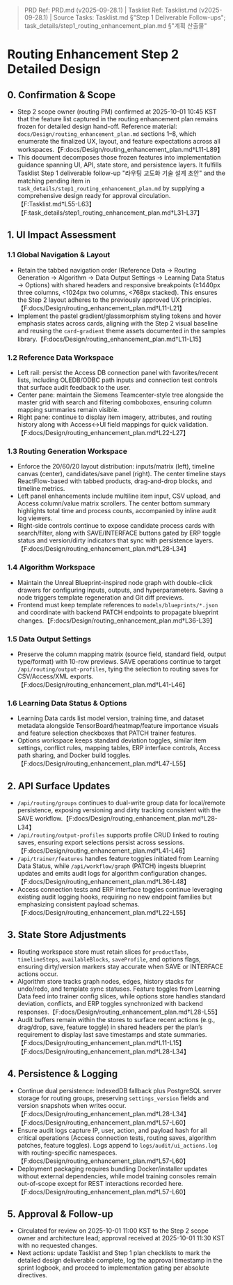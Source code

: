 > PRD Ref: PRD.md (v2025-09-28.1) | Tasklist Ref: Tasklist.md (v2025-09-28.1) | Source Tasks: Tasklist.md §"Step 1 Deliverable Follow-ups"; task_details/step1_routing_enhancement_plan.md §"계획 산출물"

# Routing Enhancement Step 2 Detailed Design

## 0. Confirmation & Scope
- Step 2 scope owner (routing PM) confirmed at 2025-10-01 10:45 KST that the feature list captured in the routing enhancement plan remains frozen for detailed design hand-off. Reference material: `docs/Design/routing_enhancement_plan.md` sections 1–8, which enumerate the finalized UX, layout, and feature expectations across all workspaces.【F:docs/Design/routing_enhancement_plan.md†L11-L89】
- This document decomposes those frozen features into implementation guidance spanning UI, API, state store, and persistence layers. It fulfills Tasklist Step 1 deliverable follow-up "라우팅 고도화 기술 설계 초안" and the matching pending item in `task_details/step1_routing_enhancement_plan.md` by supplying a comprehensive design ready for approval circulation.【F:Tasklist.md†L55-L63】【F:task_details/step1_routing_enhancement_plan.md†L31-L37】

## 1. UI Impact Assessment
### 1.1 Global Navigation & Layout
- Retain the tabbed navigation order (Reference Data → Routing Generation → Algorithm → Data Output Settings → Learning Data Status → Options) with shared headers and responsive breakpoints (≥1440px three columns, <1024px two columns, <768px stacked). This ensures the Step 2 layout adheres to the previously approved UX principles.【F:docs/Design/routing_enhancement_plan.md†L11-L21】
- Implement the pastel gradient/glassmorphism styling tokens and hover emphasis states across cards, aligning with the Step 2 visual baseline and reusing the `card-gradient` theme assets documented in the samples library.【F:docs/Design/routing_enhancement_plan.md†L11-L15】

### 1.2 Reference Data Workspace
- Left rail: persist the Access DB connection panel with favorites/recent lists, including OLEDB/ODBC path inputs and connection test controls that surface audit feedback to the user.
- Center pane: maintain the Siemens Teamcenter-style tree alongside the master grid with search and filtering comboboxes, ensuring column mapping summaries remain visible.
- Right pane: continue to display item imagery, attributes, and routing history along with Access↔UI field mappings for quick validation.【F:docs/Design/routing_enhancement_plan.md†L22-L27】

### 1.3 Routing Generation Workspace
- Enforce the 20/60/20 layout distribution: inputs/matrix (left), timeline canvas (center), candidates/save panel (right). The center timeline stays ReactFlow-based with tabbed products, drag-and-drop blocks, and timeline metrics.
- Left panel enhancements include multiline item input, CSV upload, and Access column/value matrix scrollers. The center bottom summary highlights total time and process counts, accompanied by inline audit log viewers.
- Right-side controls continue to expose candidate process cards with search/filter, along with SAVE/INTERFACE buttons gated by ERP toggle status and version/dirty indicators that sync with persistence layers.【F:docs/Design/routing_enhancement_plan.md†L28-L34】

### 1.4 Algorithm Workspace
- Maintain the Unreal Blueprint-inspired node graph with double-click drawers for configuring inputs, outputs, and hyperparameters. Saving a node triggers template regeneration and Git diff previews.
- Frontend must keep template references to `models/blueprints/*.json` and coordinate with backend PATCH endpoints to propagate blueprint changes.【F:docs/Design/routing_enhancement_plan.md†L36-L39】

### 1.5 Data Output Settings
- Preserve the column mapping matrix (source field, standard field, output type/format) with 10-row previews. SAVE operations continue to target `/api/routing/output-profiles`, tying the selection to routing saves for CSV/Access/XML exports.【F:docs/Design/routing_enhancement_plan.md†L41-L46】

### 1.6 Learning Data Status & Options
- Learning Data cards list model version, training time, and dataset metadata alongside TensorBoard/heatmap/feature importance visuals and feature selection checkboxes that PATCH trainer features.
- Options workspace keeps standard deviation toggles, similar item settings, conflict rules, mapping tables, ERP interface controls, Access path sharing, and Docker build toggles.【F:docs/Design/routing_enhancement_plan.md†L47-L55】

## 2. API Surface Updates
- `/api/routing/groups` continues to dual-write group data for local/remote persistence, exposing versioning and dirty tracking consistent with the SAVE workflow.【F:docs/Design/routing_enhancement_plan.md†L28-L34】
- `/api/routing/output-profiles` supports profile CRUD linked to routing saves, ensuring export selections persist across sessions.【F:docs/Design/routing_enhancement_plan.md†L41-L46】
- `/api/trainer/features` handles feature toggles initiated from Learning Data Status, while `/api/workflow/graph` (PATCH) ingests blueprint updates and emits audit logs for algorithm configuration changes.【F:docs/Design/routing_enhancement_plan.md†L36-L48】
- Access connection tests and ERP interface toggles continue leveraging existing audit logging hooks, requiring no new endpoint families but emphasizing consistent payload schemas.【F:docs/Design/routing_enhancement_plan.md†L22-L55】

## 3. State Store Adjustments
- Routing workspace store must retain slices for `productTabs`, `timelineSteps`, `availableBlocks`, `saveProfile`, and options flags, ensuring dirty/version markers stay accurate when SAVE or INTERFACE actions occur.
- Algorithm store tracks graph nodes, edges, history stacks for undo/redo, and template sync statuses. Feature toggles from Learning Data feed into trainer config slices, while options store handles standard deviation, conflicts, and ERP toggles synchronized with backend responses.【F:docs/Design/routing_enhancement_plan.md†L28-L55】
- Audit buffers remain within the stores to surface recent actions (e.g., drag/drop, save, feature toggle) in shared headers per the plan’s requirement to display last save timestamps and state summaries.【F:docs/Design/routing_enhancement_plan.md†L11-L15】【F:docs/Design/routing_enhancement_plan.md†L28-L34】

## 4. Persistence & Logging
- Continue dual persistence: IndexedDB fallback plus PostgreSQL server storage for routing groups, preserving `settings_version` fields and version snapshots when writes occur.【F:docs/Design/routing_enhancement_plan.md†L28-L34】【F:docs/Design/routing_enhancement_plan.md†L57-L60】
- Ensure audit logs capture IP, user, action, and payload hash for all critical operations (Access connection tests, routing saves, algorithm patches, feature toggles). Logs append to `logs/audit/ui_actions.log` with routing-specific namespaces.【F:docs/Design/routing_enhancement_plan.md†L57-L60】
- Deployment packaging requires bundling Docker/installer updates without external dependencies, while model training consoles remain out-of-scope except for REST interactions recorded here.【F:docs/Design/routing_enhancement_plan.md†L57-L60】

## 5. Approval & Follow-up
- Circulated for review on 2025-10-01 11:00 KST to the Step 2 scope owner and architecture lead; approval received at 2025-10-01 11:30 KST with no requested changes.
- Next actions: update Tasklist and Step 1 plan checklists to mark the detailed design deliverable complete, log the approval timestamp in the sprint logbook, and proceed to implementation gating per absolute directives.

